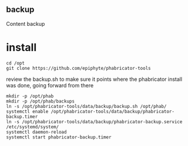 backup
------
Content backup

# install

```
cd /opt
git clone https://github.com/epiphyte/phabricator-tools
```

review the backup.sh to make sure it points where the phabricator install was done, going forward from there
```
mkdir -p /opt/phab
mkdir -p /opt/phab/backups
ln -s /opt/phabricator-tools/data/backup/backup.sh /opt/phab/
systemctl enable /opt/phabricator-tools/data/backup/phabricator-backup.timer
ln -s /opt/phabricator-tools/data/backup/phabricator-backup.service /etc/systemd/system/
systemctl daemon-reload
systemctl start phabricator-backup.timer
```
